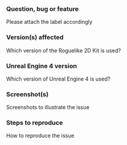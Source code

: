 ### Question, bug or feature

Please attach the label accordingly

### Version(s) affected

Which version of the Roguelike 2D Kit is used?

### Unreal Engine 4 version

Which version of Unreal Engine 4 is used?

### Screenshot(s)

Screenshots to illustrate the issue

### Steps to reproduce

How to reproduce the issue
